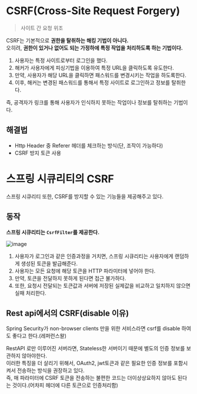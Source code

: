 # CSRF(Cross-Site Request Forgery)  
> 사이트 간 요청 위조
      
CSRF는 기본적으로 **권한을 탈취하는 해킹 기법이 아니다.**            
오히려, **권한이 있거나 없어도 되는 가정하에 특정 작업을 처리하도록 하는 기법이다.**      
         
1. 사용자는 특정 사이트로부터 로그인을 했다.          
2. 해커가 사용자에게 피싱기법을 이용하여 특정 URL을 클릭하도록 유도한다.            
3. 만약, 사용자가 해당 URL을 클릭하면 패스워드를 변경시키는 작업을 하도록한다.            
4. 이후, 해커는 변경된 패스워드를 통해서 특정 사이트로 로그인하고 정보를 탈취한다.    
     
즉, 공격자가 링크를 통해 사용자가 인식하지 못하는 작업이나 정보를 탈취하는 기법이다.          
  
## 해결법   

* Http Header 중 Referer 헤더를 체크하는 방식(단, 조작이 가능하다)   
* CSRF 방지 토큰 사용  

# 스프링 시큐리티의 CSRF 

스프링 시큐리티 또한, CSRF를 방지할 수 있는 기능들을 제공해주고 있다.   
  
## 동작    
  
**스프링 시큐리티는 `CsrfFilter`를 제공한다.**        

![image](https://user-images.githubusercontent.com/50267433/146870007-47b122f5-7cf6-4f44-a7df-31ab8c3b7d9e.png)
    
1. 사용자가 로그인과 같은 인증과정을 거치면, 스프링 시큐리티는 사용자에게 랜덤하게 생성된 토큰을 발급해준다.     
2. 사용자는 모든 요청에 해당 토큰을 HTTP 파라미터에 넣어야 한다.   
3. 만약, 토큰을 전달하지 못하게 된다면 접근 불가하다.                     
4. 또한, 요청시 전달되는 토큰값과 서버에 저장된 실제값을 비교하고 일치하지 않으면 실패 처리한다.     

## Rest api에서의 CSRF(disable 이유)    
  
Spring Security가 non-browser clients 만을 위한 서비스라면 csrf를 disable 하여도 좋다고 한다.(레퍼런스왈)   
         
RestAPI 로만 이루어진 서버라면, Stateless한 서버이기 때문에 별도의 인증 정보를 보관하지 않아야한다.                
이러한 특징을 더 살리기 위해서, OAuth2, jwt토큰과 같은 필요한 인증 정보를 포함시켜서 전송하는 방식을 권장하고 있다.            
즉, 매 파라미터에 CSRF 토큰을 전송하는 불편한 코드는 더이상상요하지 않아도 된다는 것이다.(어차피 헤더에 다른 토큰으로 인증처리함)         
